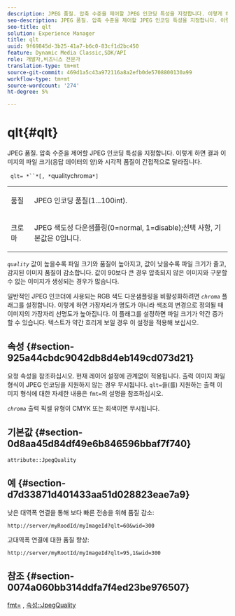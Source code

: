 ```yaml
---
description: JPEG 품질. 압축 수준을 제어할 JPEG 인코딩 특성을 지정합니다. 이렇게 하면 결과 이미지의 파일 크기(응답 데이터의 양)와 시각적 품질이 간접적으로 달라집니다.
seo-description: JPEG 품질. 압축 수준을 제어할 JPEG 인코딩 특성을 지정합니다. 이렇게 하면 결과 이미지의 파일 크기(응답 데이터의 양)와 시각적 품질이 간접적으로 달라집니다.
seo-title: qlt
solution: Experience Manager
title: qlt
uuid: 9f69845d-3b25-41a7-b6c0-83cf1d2bc450
feature: Dynamic Media Classic,SDK/API
role: 개발자,비즈니스 전문가
translation-type: tm+mt
source-git-commit: 469d1a5c43a972116a8a2efb0de5708800130a99
workflow-type: tm+mt
source-wordcount: '274'
ht-degree: 5%

---
```



# qlt{#qlt}

JPEG 품질. 압축 수준을 제어할 JPEG 인코딩 특성을 지정합니다. 이렇게 하면 결과 이미지의 파일 크기(응답 데이터의 양)와 시각적 품질이 간접적으로 달라집니다.

` qlt= *``*[, *`qualitychroma`*]`

<table id="simpletable_FB8090D4BEBF42FD83A64A7AAB6D7F92"> 
 <tr class="strow"> 
  <td class="stentry"> <p> <span class="varname"> 품질 </span> </p> </td> 
  <td class="stentry"> <p>JPEG 인코딩 품질(1...100int). </p> </td> 
 </tr> 
 <tr class="strow"> 
  <td class="stentry"> <p> <span class="varname"> 크로마  </span> </p> </td> 
  <td class="stentry"> <p>JPEG 색도성 다운샘플링(0=normal, 1=disable);선택 사항, 기본값은 0입니다. </p> </td> 
 </tr> 
</table>

*`quality`* 값이 높을수록 파일 크기와 품질이 높아지고, 값이 낮을수록 파일 크기가 줄고, 감지된 이미지 품질이 감소합니다. 값이 90보다 큰 경우 압축되지 않은 이미지와 구분할 수 없는 이미지가 생성되는 경우가 많습니다.

일반적인 JPEG 인코더에 사용되는 RGB 색도 다운샘플링을 비활성화하려면 *`chroma`* 플래그를 설정합니다. 이렇게 하면 가장자리가 명도가 아니라 색조의 변경으로 정의될 때 이미지의 가장자리 선명도가 높아집니다. 이 플래그를 설정하면 파일 크기가 약간 증가할 수 있습니다. 텍스트가 약간 흐리게 보일 경우 이 설정을 적용해 보십시오.

## 속성 {#section-925a44cbdc9042db8d4eb149cd073d21}

요청 속성을 참조하십시오. 현재 레이어 설정에 관계없이 적용됩니다. 출력 이미지 파일 형식이 JPEG 인코딩을 지원하지 않는 경우 무시됩니다. `qlt=`을(를) 지원하는 출력 이미지 형식에 대한 자세한 내용은 `fmt=`의 설명을 참조하십시오.

*`chroma`* 출력 픽셀 유형이 CMYK 또는 회색이면 무시됩니다.

## 기본값 {#section-0d8aa45d84df49e6b846596bbaf7f740}

`attribute::JpegQuality`

## 예 {#section-d7d33871d401433aa51d028823eae7a9}

낮은 대역폭 연결을 통해 보다 빠른 전송을 위해 품질 감소:

`http://server/myRoodId/myImageId?qlt=60&wid=300`

고대역폭 연결에 대한 품질 향상:

`http://server/myRootId/myImageId?qlt=95,1&wid=300`

## 참조 {#section-0074a060bb314ddfa7f4ed23be976507}

[fmt=](../../../../../is-api/http-ref/image-serving-api-ref/c-http-protocol-reference/c-command-reference/r-is-http-fmt.md#reference-cdf10043423b45ba9fe15157fb3ae37a) ,  [속성::JpegQuality](../../../../../is-api/image-catalog/image-serving-api-ref/c-image-catalog-reference/c-attributes-reference/r-jpegquality.md#reference-4a879e7c46024c8a898a9fd226f9eb09)
